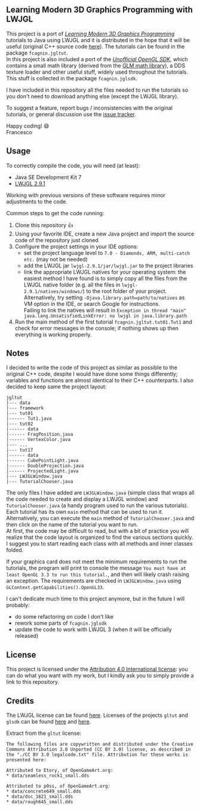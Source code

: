Learning Modern 3D Graphics Programming with LWJGL
--------------------------------------------------
This project is a port of *[Learning Modern 3D Graphics Programming](http://www.arcsynthesis.org/gltut/index.html)* tutorials to Java using LWJGL and it is distributed in the hope that it will be useful (original C++ source code [here](https://bitbucket.org/alfonse/gltut/wiki/Home)). The tutorials can be found in the package `fcagnin.jgltut`.  
In this project is also included a port of the *[Unofficial OpenGL SDK](https://bitbucket.org/alfonse/unofficial-opengl-sdk/wiki/Home)*, which contains a small math library (derived from the [GLM math library](http://glm.g-truc.net/)), a DDS texture loader and other useful stuff, widely used throughout the tutorials. This stuff is collected in the package `fcagnin.jglsdk`.

I have included in this repository all the files needed to run the tutorials so you don't need to download anything else (except the LWJGL library).

To suggest a feature, report bugs / inconsistencies with the original tutorials, or general discussion use the [issue tracker](https://github.com/integeruser/jgltut/issues).

Happy coding! :smile:  
Francesco

Usage
-----
To correctly compile the code, you will need (at least):

- Java SE Development Kit 7
- [LWJGL 2.9.1](http://sourceforge.net/projects/java-game-lib/files/Official%20Releases/LWJGL%202.9.1/)

Working with previous versions of these software requires minor adjustments to the code.

Common steps to get the code running:

1. Clone this repository :+1:
2. Using your favorite IDE, create a new Java project and import the source code of the repository just cloned
3. Configure the project settings in your IDE options:
    - set the project language level to `7.0 - Diamonds, ARM, multi-catch etc.` (may not be needed)
    - add the LWJGL jar `lwjgl-2.9.1/jar/lwjgl.jar` to the project libraries
    - link the appropriate LWJGL natives for your operating system: the easiest method I have found is to simply copy all the files from the LWJGL native folder (e.g. all the files in `lwjgl-2.9.1/natives/windows/`) to the root folder of your project.  
    Alternatively, try setting `-Djava.library.path=path/to/natives` as VM option in the IDE, or search Google for instructions.  
    Failing to link the natives will result in `Exception in thread "main" java.lang.UnsatisfiedLinkError: no lwjgl in java.library.path`
4. Run the main method of the first tutorial `fcagnin.jgltut.tut01.Tut1` and check for error messages in the console; if nothing shows up then everything is working properly.

Notes
-----
I decided to write the code of this project as similar as possible to the original C++ code, despite I would have done some things differently; variables and functions are almost identical to their C++ counterparts. I also decided to keep same the project layout:
```
jgltut
|--- data
|--- framework
|--- tut01
|------ Tut1.java
|--- tut02
|------ data
|------ FragPosition.java
|------ VertexColor.java
|--- ...
|--- tut17
|------ data
|------ CubePointLight.java
|------ DoubleProjection.java
|------ ProjectedLight.java
|--- LWJGLWindow.java
|--- TutorialChooser.java
```
The only files I have added are `LWJGLWindow.java` (simple class that wraps all the code needed to create and display a LWJGL window) and `TutorialChooser.java` (a handy program used to run the various tutorials).  
Each tutorial has its own `main` method that can be used to run it. Alternatively, you can execute the `main` method of `TutorialChooser.java` and then click on the name of the tutorial you want to run.  
At first, the code may be difficult to read, but with a bit of practice you will realize that the code layout is organized to find the various sections quickly. I suggest you to start reading each class with all methods and inner classes folded.

If your graphics card does not meet the minimum requirements to run the tutorials, the program will print to console the message `You must have at least OpenGL 3.3 to run this tutorial.`, and then will likely crash raising an exception. The requirements are checked in `LWJGLWindow.java` using `GLContext.getCapabilities().OpenGL33`.

I can't dedicate much time to this project anymore, but in the future I will probably:

- do some refactoring on code I don't like
- rework some parts of `fcagnin.jglsdk`
- update the code to work with LWJGL 3 (when it will be officially released)

License
-------
This project is licensed under the [Attribution 4.0 International license](http://creativecommons.org/licenses/by/4.0/): you can do what you want with my work, but I kindly ask you to simply provide a link to this repository.

Credits
-------
The LWJGL license can be found [here](http://lwjgl.org/license.php).
Licenses of the projects `gltut` and `glsdk` can be found [here](https://bitbucket.org/alfonse/gltut/raw/3ee6f3dd04a7/License.txt) and
[here](https://bitbucket.org/alfonse/unofficial-opengl-sdk/raw/1893b6e851b9/License.txt).

Extract from the `gltut` license:
```
The following files are copywritten and distributed under the Creative Commons Attribution 3.0 Unported (CC BY 3.0) license, as described in the "./CC BY 3.0 legalcode.txt" file. Attribution for these works is presented here:

Attributed to Etory, of OpenGameArt.org:
* data/seamless_rock1_small.dds

Attributed to p0ss, of OpenGameArt.org:
* data/concrete649_small.dds
* data/dsc_1621_small.dds
* data/rough645_small.dds
```
